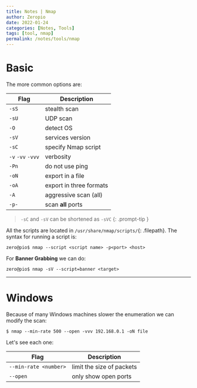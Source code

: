 ```yaml
---
title: Notes | Nmap
author: Zeropio
date: 2022-01-24
categories: [Notes, Tools]
tags: [tool, nmap]
permalink: /notes/tools/nmap
---
```



# Basic
The more common options are:

| **Flag**   | **Description**    |
|------------| --------------- |
| `-sS`   | stealth scan   |
| `-sU` | UDP scan |
| `-O` | detect OS |
| `-sV` | services version |
| `-sC` | specify Nmap script |
| `-v` `-vv` `-vvv` | verbosity |
| `-Pn` | do not use ping |
| `-oN` | export in a file |
| `-oA` | export in three formats |
| `-A` | aggressive scan (all) |
| `-p-` | scan **all** ports |

> `-sC` and `-sV` can be shortened as `-sVC`
{: .prompt-tip }

All the scripts are located in `/usr/share/nmap/scripts/`{: .filepath}.
The syntax for running a script is:

```console
zero@pio$ nmap --script <script name> -p<port> <host>
```

For **Banner Grabbing** we can do:

```console
zero@pio$ nmap -sV --script=banner <target> 
```

---

# Windows
Because of many Windows machines slower the enumeration we can modify the scan:
```console
$ nmap --min-rate 500 --open -vvv 192.168.0.1 -oN file
```

Let's see each one:

| **Flag** | **Description** |
|----------|-----------------|
| `--min-rate <number>` | limit the size of packets |
| `--open` | only show open ports |


